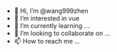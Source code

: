 - 👋 Hi, I’m @wang999zhen
- 👀 I’m interested in vue
- 🌱 I’m currently learning ...
- 💞️ I’m looking to collaborate on ...
- 📫 How to reach me ...

<!---
wang999zhen/wang999zhen is a ✨ special ✨ repository because its `README.md` (this file) appears on your GitHub profile.
You can click the Preview link to take a look at your changes.
--->
